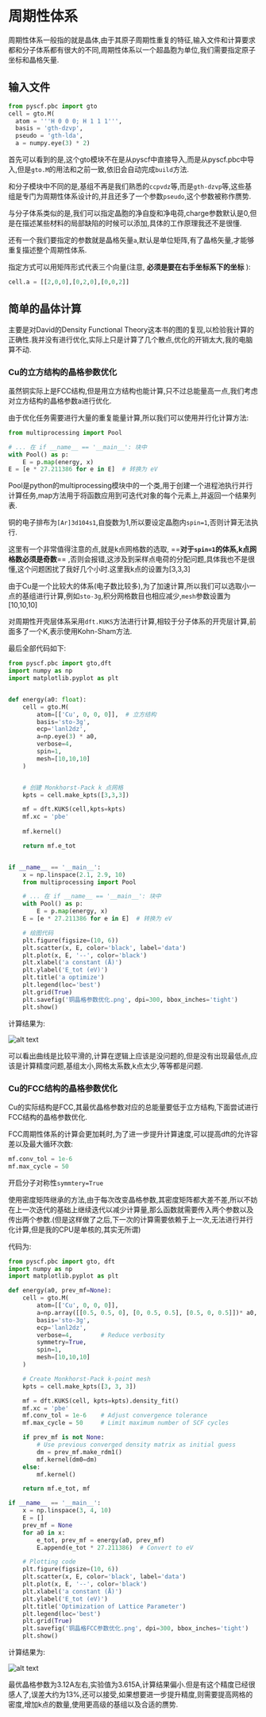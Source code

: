 # 周期性体系

周期性体系一般指的就是晶体,由于其原子周期性重复的特征,输入文件和计算要求都和分子体系都有很大的不同,周期性体系以一个超晶胞为单位,我们需要指定原子坐标和晶格矢量.

## 输入文件

```python
from pyscf.pbc import gto
cell = gto.M(
  atom = '''H 0 0 0; H 1 1 1''',
  basis = 'gth-dzvp',
  pseudo = 'gth-lda',
  a = numpy.eye(3) * 2)
```

首先可以看到的是,这个gto模块不在是从pyscf中直接导入,而是从pyscf.pbc中导入,但是`gto.M`的用法和之前一致,依旧会自动完成`build`方法.

和分子模块中不同的是,基组不再是我们熟悉的`ccpvdz`等,而是`gth-dzvp`等,这些基组是专门为周期性体系设计的,并且还多了一个参数`pseudo`,这个参数被称作赝势.

与分子体系类似的是,我们可以指定晶胞的净自旋和净电荷,charge参数默认是0,但是在描述某些材料的局部缺陷的时候可以添加,具体的工作原理我还不是很懂.

还有一个我们要指定的参数就是晶格矢量`a`,默认是单位矩阵,有了晶格矢量,才能够重复描述整个周期性体系.

指定方式可以用矩阵形式代表三个向量(注意, **必须是要在右手坐标系下的坐标** ):

```python
cell.a = [[2,0,0],[0,2,0],[0,0,2]]
```

## 简单的晶体计算

主要是对David的Density Functional Theory这本书的图的复现,以检验我计算的正确性.我并没有进行优化,实际上只是计算了几个散点,优化的开销太大,我的电脑算不动.

### Cu的立方结构的晶格参数优化

虽然铜实际上是FCC结构,但是用立方结构也能计算,只不过总能量高一点,我们考虑对立方结构的晶格参数a进行优化.

由于优化任务需要进行大量的重复能量计算,所以我们可以使用并行化计算方法:

```python
from multiprocessing import Pool

# ... 在 if __name__ == '__main__': 块中
with Pool() as p:
    E = p.map(energy, x)
E = [e * 27.211386 for e in E]  # 转换为 eV
```

Pool是python的multiprocessing模块中的一个类,用于创建一个进程池执行并行计算任务,map方法用于将函数应用到可迭代对象的每个元素上,并返回一个结果列表.

铜的电子排布为`[Ar]3d104s1`,自旋数为1,所以要设定晶胞内`spin=1`,否则计算无法执行.

这里有一个非常值得注意的点,就是k点网格数的选取, ==**对于`spin=1`的体系,k点网格数必须是奇数**== ,否则会报错,这涉及到采样点电荷的分配问题,具体我也不是很懂,这个问题困扰了我好几个小时.这里我k点的设置为[3,3,3]

由于Cu是一个比较大的体系(电子数比较多),为了加速计算,所以我们可以选取小一点的基组进行计算,例如`sto-3g`,积分网格数目也相应减少,`mesh`参数设置为[10,10,10]

对周期性开壳层体系采用`dft.KUKS`方法进行计算,相较于分子体系的开壳层计算,前面多了一个K,表示使用Kohn-Sham方法.

最后全部代码如下:

```python
from pyscf.pbc import gto,dft
import numpy as np
import matplotlib.pyplot as plt


def energy(a0: float):
    cell = gto.M(
        atom=[['Cu', 0, 0, 0]],  # 立方结构
        basis='sto-3g',
        ecp='lanl2dz',
        a=np.eye(3) * a0,
        verbose=4,
        spin=1,
        mesh=[10,10,10]
    )


    # 创建 Monkhorst-Pack k 点网格
    kpts = cell.make_kpts([3,3,3])

    mf = dft.KUKS(cell,kpts=kpts)
    mf.xc = 'pbe'
    
    mf.kernel()

    return mf.e_tot


if __name__ == '__main__':
    x = np.linspace(2.1, 2.9, 10)  
    from multiprocessing import Pool

    # ... 在 if __name__ == '__main__': 块中
    with Pool() as p:
        E = p.map(energy, x)
    E = [e * 27.211386 for e in E]  # 转换为 eV

    # 绘图代码
    plt.figure(figsize=(10, 6))
    plt.scatter(x, E, color='black', label='data')
    plt.plot(x, E, '--', color='black')
    plt.xlabel('a constant (Å)')
    plt.ylabel('E_tot (eV)')
    plt.title('a optimize')
    plt.legend(loc='best')
    plt.grid(True)
    plt.savefig('铜晶格参数优化.png', dpi=300, bbox_inches='tight')
    plt.show()
```

计算结果为:

![alt text](image-3.png)

可以看出曲线是比较平滑的,计算在逻辑上应该是没问题的,但是没有出现最低点,应该是计算精度问题,基组太小,网格太系数,k点太少,等等都是问题.

### Cu的FCC结构的晶格参数优化

Cu的实际结构是FCC,其最优晶格参数对应的总能量要低于立方结构,下面尝试进行FCC结构的晶格参数优化.

FCC周期性体系的计算会更加耗时,为了进一步提升计算速度,可以提高dft的允许容差以及最大循环次数:

```python
mf.conv_tol = 1e-6
mf.max_cycle = 50
```

开启分子对称性`symmtery=True`

使用密度矩阵继承的方法,由于每次改变晶格参数,其密度矩阵都大差不差,所以不妨在上一次迭代的基础上继续迭代以减少计算量,那么函数就需要传入两个参数以及传出两个参数.(但是这样做了之后,下一次的计算需要依赖于上一次,无法进行并行化计算,但是我的CPU是单核的,其实无所谓)

代码为:

```python
from pyscf.pbc import gto, dft
import numpy as np
import matplotlib.pyplot as plt

def energy(a0, prev_mf=None):
    cell = gto.M(
        atom=[['Cu', 0, 0, 0]],
        a=np.array([[0.5, 0.5, 0], [0, 0.5, 0.5], [0.5, 0, 0.5]])* a0,
        basis='sto-3g',
        ecp='lanl2dz',
        verbose=4,        # Reduce verbosity
        symmetry=True,
        spin=1,
        mesh=[10,10,10]
    )

    # Create Monkhorst-Pack k-point mesh
    kpts = cell.make_kpts([3, 3, 3])

    mf = dft.KUKS(cell, kpts=kpts).density_fit()
    mf.xc = 'pbe'
    mf.conv_tol = 1e-6    # Adjust convergence tolerance
    mf.max_cycle = 50     # Limit maximum number of SCF cycles

    if prev_mf is not None:
        # Use previous converged density matrix as initial guess
        dm = prev_mf.make_rdm1()
        mf.kernel(dm0=dm)
    else:
        mf.kernel()

    return mf.e_tot, mf

if __name__ == '__main__':
    x = np.linspace(3, 4, 10)
    E = []
    prev_mf = None
    for a0 in x:
        e_tot, prev_mf = energy(a0, prev_mf)
        E.append(e_tot * 27.211386)  # Convert to eV

    # Plotting code
    plt.figure(figsize=(10, 6))
    plt.scatter(x, E, color='black', label='data')
    plt.plot(x, E, '--', color='black')
    plt.xlabel('a constant (Å)')
    plt.ylabel('E_tot (eV)')
    plt.title('Optimization of Lattice Parameter')
    plt.legend(loc='best')
    plt.grid(True)
    plt.savefig('铜晶格FCC参数优化.png', dpi=300, bbox_inches='tight')
    plt.show()

```

计算结果为:

![alt text](铜晶格FCC参数优化.png)

最优晶格参数为3.12A左右,实验值为3.615A,计算结果偏小.但是有这个精度已经很感人了,误差大约为13%,还可以接受,如果想要进一步提升精度,则需要提高网格的密度,增加k点的数量,使用更高级的基组以及合适的赝势.




